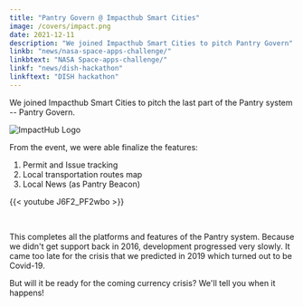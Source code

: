 ```yaml
---
title: "Pantry Govern @ Impacthub Smart Cities"
image: /covers/impact.png
date: 2021-12-11
description: "We joined Impacthub Smart Cities to pitch Pantry Govern"
linkb: "news/nasa-space-apps-challenge/"
linkbtext: "NASA Space-apps-challenge/"
linkf: "news/dish-hackathon"
linkftext: "DISH hackathon"
---
```


<!-- # image: "https://sorasystem.sirv.com/logos/Impact2050.png" -->

We joined Impacthub Smart Cities to pitch the last part of the Pantry system -- Pantry Govern. 

![ImpactHub Logo](/covers/impact.png)

From the event, we were able finalize the features:

1. Permit and Issue tracking
2. Local transportation routes map
3. Local News (as Pantry Beacon)

{{< youtube J6F2_PF2wbo >}}

<br>

This completes all the platforms and features of the Pantry system. Because we didn't get support back in 2016, development progressed very slowly. It came too late for the crisis that we predicted in 2019 which turned out to be Covid-19.  

But will it be ready for the coming currency crisis? We'll tell you when it happens! 
